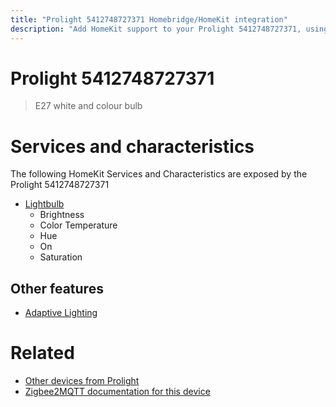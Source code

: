 ```yaml
---
title: "Prolight 5412748727371 Homebridge/HomeKit integration"
description: "Add HomeKit support to your Prolight 5412748727371, using Homebridge, Zigbee2MQTT and homebridge-z2m."
---
```

<!---
This file has been GENERATED using src/docgen/docgen.ts
DO NOT EDIT THIS FILE MANUALLY!
-->
# Prolight 5412748727371
> E27 white and colour bulb


# Services and characteristics
The following HomeKit Services and Characteristics are exposed by
the Prolight 5412748727371

* [Lightbulb](../../light.md)
  * Brightness
  * Color Temperature
  * Hue
  * On
  * Saturation

## Other features
* [Adaptive Lighting](../../light.md)

# Related
* [Other devices from Prolight](../index.md#prolight)
* [Zigbee2MQTT documentation for this device](https://www.zigbee2mqtt.io/devices/5412748727371.html)
